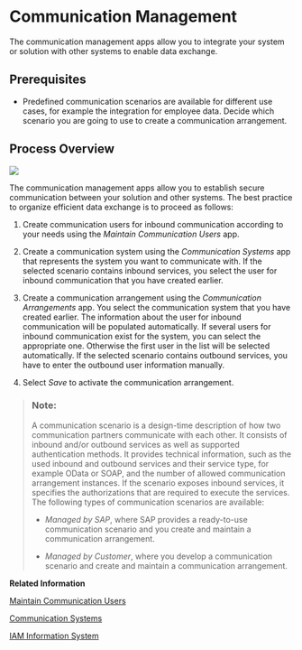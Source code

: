 <!-- loio2e84a10c430645a88bdbfaaa23ac9ff7 -->

# Communication Management

The communication management apps allow you to integrate your system or solution with other systems to enable data exchange.



<a name="loio2e84a10c430645a88bdbfaaa23ac9ff7__CommunicationManagement_prereq"/>

## Prerequisites

-   Predefined communication scenarios are available for different use cases, for example the integration for employee data. Decide which scenario you are going to use to create a communication arrangement.




<a name="loio2e84a10c430645a88bdbfaaa23ac9ff7__CommunicationManagement_processOverview"/>

## Process Overview

![](images/Communication_Management_Overview_35904a6.png)

The communication management apps allow you to establish secure communication between your solution and other systems. The best practice to organize efficient data exchange is to proceed as follows:

1.  Create communication users for inbound communication according to your needs using the *Maintain Communication Users* app.

2.  Create a communication system using the *Communication Systems* app that represents the system you want to communicate with. If the selected scenario contains inbound services, you select the user for inbound communication that you have created earlier.

3.  Create a communication arrangement using the *Communication Arrangements* app. You select the communication system that you have created earlier. The information about the user for inbound communication will be populated automatically. If several users for inbound communication exist for the system, you can select the appropriate one. Otherwise the first user in the list will be selected automatically. If the selected scenario contains outbound services, you have to enter the outbound user information manually.

4.  Select *Save* to activate the communication arrangement.


> ### Note:  
> A communication scenario is a design-time description of how two communication partners communicate with each other. It consists of inbound and/or outbound services as well as supported authentication methods. It provides technical information, such as the used inbound and outbound services and their service type, for example OData or SOAP, and the number of allowed communication arrangement instances. If the scenario exposes inbound services, it specifies the authorizations that are required to execute the services. The following types of communication scenarios are available:
> 
> -   *Managed by SAP*, where SAP provides a ready-to-use communication scenario and you create and maintain a communication arrangement.
> 
> -   *Managed by Customer*, where you develop a communication scenario and create and maintain a communication arrangement.

**Related Information**  


[Maintain Communication Users](maintain-communication-users-eef80dd.md "You can use this app to create and edit communication users. Communication users are used by solutions to authenticate themselves to be able to post data.")

 <?sap-ot O2O class="- topic/link " href="fab3fd449cf74c6384622b98831e989e.xml" text="" desc="" xtrc="link:2" xtrf="file:/home/builder/src/dita-all/jjq1673438782153/loio2080d0faf9d84ce6aa14caa4caa32935_en-US/src/content/localization/en-us/2e84a10c430645a88bdbfaaa23ac9ff7.xml" output-class="" outputTopicFile="file:/home/builder/tp.net.sf.dita-ot/2.3/plugins/com.elovirta.dita.markdown_1.3.0/xsl/dita2markdownImpl.xsl" ?> 

[Communication Systems](communication-systems-15663c1.md "You can use this app to create communication systems. Communication systems are created to enable the communication among different systems.")

[IAM Information System](iam-information-system-82d17cf.md "With this app you can get an overview of business users in your system and what roles and restrictions are assigned to them.")

